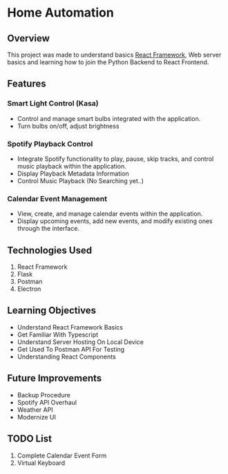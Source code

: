 # Home Automation

## Overview

This project was made to understand basics [React Framework](https://react.dev), Web server basics and learning how to join the Python Backend to React Frontend.

## Features

### Smart Light Control (Kasa)
<ul>
    <li>Control and manage smart bulbs integrated with the application.</li>
    <li>Turn bulbs on/off, adjust brightness</li>
</ul>

### Spotify Playback Control

<ul>
    <li>Integrate Spotify functionality to play, pause, skip tracks, and control music playback within the application.</li>
    <li>Display Playback Metadata Information</li>
    <li>Control Music Playback (No Searching yet..)</li>
</ul>

### Calendar Event Management

<ul>
    <li>View, create, and manage calendar events within the application.</li>
    <li>Display upcoming events, add new events, and modify existing ones through the interface.</li>
</ul>

## Technologies Used

<ol>
    <li> React Framework</li>
    <li> Flask</li>
    <li> Postman</li>
    <li> Electron</li>
</ol>

## Learning Objectives

<ul>
    <li> Understand React Framework Basics</li>
    <li> Get Familiar With Typescript</li>
    <li> Understand Server Hosting On Local Device</li>
    <li> Get Used To Postman API For Testing</li>
    <li> Understanding React Components</li>
</ul>

## Future Improvements

<ul>
    <li> Backup Procedure</li>
    <li> Spotify API Overhaul</li>
    <li> Weather API</li>
    <li> Modernize UI</li>
</ul>

## TODO List

<ol>
    <li> Complete Calendar Event Form</li>
    <li>Virtual Keyboard</li>
</ol>

